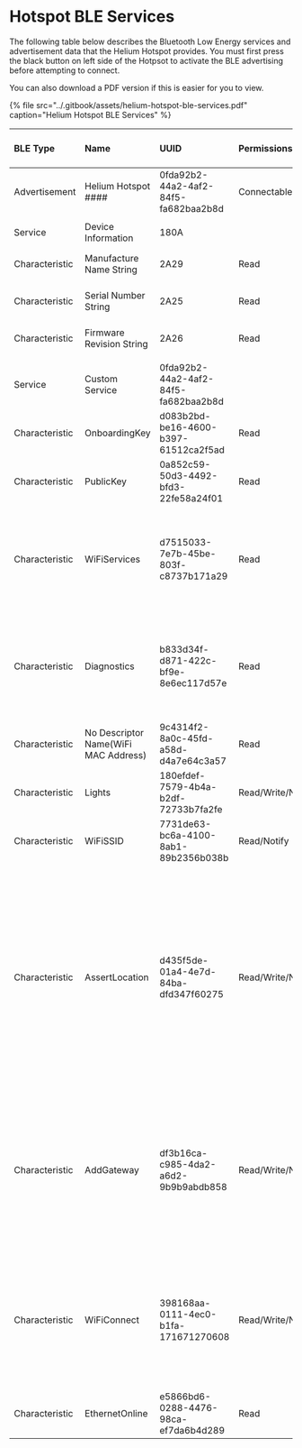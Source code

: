 # Hotspot BLE Services

The following table below describes the Bluetooth Low Energy services and advertisement data that the Helium Hotspot provides. You must first press the black button on left side of the Hotpsot to activate the BLE advertising before attempting to connect. 

You can also download a PDF version if this is easier for you to view.

{% file src="../.gitbook/assets/helium-hotspot-ble-services.pdf" caption="Helium Hotspot BLE Services" %}

<table>
  <thead>
    <tr>
      <th style="text-align:left"><b>BLE Type</b>
      </th>
      <th style="text-align:left"><b>Name</b>
      </th>
      <th style="text-align:left"><b>UUID</b>
      </th>
      <th style="text-align:left"><b>Permissions</b>
      </th>
      <th style="text-align:left"><b>Data Type</b>
      </th>
      <th style="text-align:left"><b>Protocol Buffers Definition</b>
      </th>
      <th style="text-align:left"><b>Max Data</b>
      </th>
      <th style="text-align:left"><b>Default Data</b>
      </th>
      <th style="text-align:left"><b>Description</b>
      </th>
      <th style="text-align:left"><b>Example Value</b>
      </th>
    </tr>
  </thead>
  <tbody>
    <tr>
      <td style="text-align:left">Advertisement</td>
      <td style="text-align:left">Helium Hotspot ####</td>
      <td style="text-align:left">0fda92b2-44a2-4af2-84f5-fa682baa2b8d</td>
      <td style="text-align:left">Connectable</td>
      <td style="text-align:left"></td>
      <td style="text-align:left"></td>
      <td style="text-align:left"></td>
      <td style="text-align:left"></td>
      <td style="text-align:left"></td>
      <td style="text-align:left"></td>
    </tr>
    <tr>
      <td style="text-align:left"></td>
      <td style="text-align:left"></td>
      <td style="text-align:left"></td>
      <td style="text-align:left"></td>
      <td style="text-align:left"></td>
      <td style="text-align:left"></td>
      <td style="text-align:left"></td>
      <td style="text-align:left"></td>
      <td style="text-align:left"></td>
      <td style="text-align:left"></td>
    </tr>
    <tr>
      <td style="text-align:left">Service</td>
      <td style="text-align:left">Device Information</td>
      <td style="text-align:left">180A</td>
      <td style="text-align:left"></td>
      <td style="text-align:left"></td>
      <td style="text-align:left"></td>
      <td style="text-align:left"></td>
      <td style="text-align:left"></td>
      <td style="text-align:left"></td>
      <td style="text-align:left"></td>
    </tr>
    <tr>
      <td style="text-align:left">Characteristic</td>
      <td style="text-align:left">Manufacture Name String</td>
      <td style="text-align:left">2A29</td>
      <td style="text-align:left">Read</td>
      <td style="text-align:left">binary -&gt; string</td>
      <td style="text-align:left"></td>
      <td style="text-align:left"></td>
      <td style="text-align:left">6 bytes</td>
      <td style="text-align:left"></td>
      <td style="text-align:left">&quot;Helium&quot;</td>
    </tr>
    <tr>
      <td style="text-align:left">Characteristic</td>
      <td style="text-align:left">Serial Number String</td>
      <td style="text-align:left">2A25</td>
      <td style="text-align:left">Read</td>
      <td style="text-align:left">binary -&gt; string</td>
      <td style="text-align:left"></td>
      <td style="text-align:left"></td>
      <td style="text-align:left">12 bytes</td>
      <td style="text-align:left"></td>
      <td style="text-align:left">&quot;6081F989E7BF&quot;</td>
    </tr>
    <tr>
      <td style="text-align:left">Characteristic</td>
      <td style="text-align:left">Firmware Revision String</td>
      <td style="text-align:left">2A26</td>
      <td style="text-align:left">Read</td>
      <td style="text-align:left">binary -&gt; string</td>
      <td style="text-align:left"></td>
      <td style="text-align:left"></td>
      <td style="text-align:left">12 bytes</td>
      <td style="text-align:left"></td>
      <td style="text-align:left">&quot;2020.02.18.1&quot;</td>
    </tr>
    <tr>
      <td style="text-align:left"></td>
      <td style="text-align:left"></td>
      <td style="text-align:left"></td>
      <td style="text-align:left"></td>
      <td style="text-align:left"></td>
      <td style="text-align:left"></td>
      <td style="text-align:left"></td>
      <td style="text-align:left"></td>
      <td style="text-align:left"></td>
      <td style="text-align:left"></td>
    </tr>
    <tr>
      <td style="text-align:left">Service</td>
      <td style="text-align:left">Custom Service</td>
      <td style="text-align:left">0fda92b2-44a2-4af2-84f5-fa682baa2b8d</td>
      <td style="text-align:left"></td>
      <td style="text-align:left"></td>
      <td style="text-align:left"></td>
      <td style="text-align:left"></td>
      <td style="text-align:left"></td>
      <td style="text-align:left"></td>
      <td style="text-align:left"></td>
    </tr>
    <tr>
      <td style="text-align:left">Characteristic</td>
      <td style="text-align:left">OnboardingKey</td>
      <td style="text-align:left">d083b2bd-be16-4600-b397-61512ca2f5ad</td>
      <td style="text-align:left">Read</td>
      <td style="text-align:left">binary -&gt; string</td>
      <td style="text-align:left"></td>
      <td style="text-align:left"></td>
      <td style="text-align:left">41 bytes</td>
      <td style="text-align:left"></td>
      <td style="text-align:left">&quot;11TqqVzycXK5k49bXbmcUcSne91krq7v3VSQCfDXr&quot;</td>
    </tr>
    <tr>
      <td style="text-align:left">Characteristic</td>
      <td style="text-align:left">PublicKey</td>
      <td style="text-align:left">0a852c59-50d3-4492-bfd3-22fe58a24f01</td>
      <td style="text-align:left">Read</td>
      <td style="text-align:left">binary -&gt; string</td>
      <td style="text-align:left"></td>
      <td style="text-align:left"></td>
      <td style="text-align:left">41 bytes</td>
      <td style="text-align:left"></td>
      <td style="text-align:left">&quot;117ei8D1Bk2kYqWNjSFuLgg3BrtTNSTi2tt14LRUFgt&quot;</td>
    </tr>
    <tr>
      <td style="text-align:left">Characteristic</td>
      <td style="text-align:left">WiFiServices</td>
      <td style="text-align:left">d7515033-7e7b-45be-803f-c8737b171a29</td>
      <td style="text-align:left">Read</td>
      <td style="text-align:left">binary -&gt; proto</td>
      <td style="text-align:left">
        <p>message wifi_services_v1 {</p>
        <p>repeated string services = 1;</p>
        <p>}</p>
      </td>
      <td style="text-align:left">512 bytes</td>
      <td style="text-align:left"></td>
      <td style="text-align:left"></td>
      <td style="text-align:left"></td>
    </tr>
    <tr>
      <td style="text-align:left">Characteristic</td>
      <td style="text-align:left">Diagnostics</td>
      <td style="text-align:left">b833d34f-d871-422c-bf9e-8e6ec117d57e</td>
      <td style="text-align:left">Read</td>
      <td style="text-align:left">binary -&gt; proto</td>
      <td style="text-align:left">
        <p>message diagnostics_v1</p>
        <p>{ mapdiagnostics = 1;</p>
        <p>}</p>
      </td>
      <td style="text-align:left"></td>
      <td style="text-align:left"></td>
      <td style="text-align:left"></td>
      <td style="text-align:left"></td>
    </tr>
    <tr>
      <td style="text-align:left">Characteristic</td>
      <td style="text-align:left">No Descriptor Name(WiFi MAC Address)</td>
      <td style="text-align:left">9c4314f2-8a0c-45fd-a58d-d4a7e64c3a57</td>
      <td style="text-align:left">Read</td>
      <td style="text-align:left">binary -&gt; string</td>
      <td style="text-align:left"></td>
      <td style="text-align:left"></td>
      <td style="text-align:left">12 bytes</td>
      <td style="text-align:left"></td>
      <td style="text-align:left">&quot;6081F989E7BF&quot;</td>
    </tr>
    <tr>
      <td style="text-align:left">Characteristic</td>
      <td style="text-align:left">Lights</td>
      <td style="text-align:left">180efdef-7579-4b4a-b2df-72733b7fa2fe</td>
      <td style="text-align:left">Read/Write/Notify</td>
      <td style="text-align:left">binary -&gt; string</td>
      <td style="text-align:left"></td>
      <td style="text-align:left"></td>
      <td style="text-align:left">2 bytes</td>
      <td style="text-align:left"></td>
      <td style="text-align:left">&quot;on&quot;</td>
    </tr>
    <tr>
      <td style="text-align:left">Characteristic</td>
      <td style="text-align:left">WiFiSSID</td>
      <td style="text-align:left">7731de63-bc6a-4100-8ab1-89b2356b038b</td>
      <td style="text-align:left">Read/Notify</td>
      <td style="text-align:left">binary -&gt; string</td>
      <td style="text-align:left"></td>
      <td style="text-align:left"></td>
      <td style="text-align:left"></td>
      <td style="text-align:left"></td>
      <td style="text-align:left">&quot;&quot;</td>
    </tr>
    <tr>
      <td style="text-align:left">Characteristic</td>
      <td style="text-align:left">AssertLocation</td>
      <td style="text-align:left">d435f5de-01a4-4e7d-84ba-dfd347f60275</td>
      <td style="text-align:left">Read/Write/Notify</td>
      <td style="text-align:left">binary -&gt; proto</td>
      <td style="text-align:left">
        <p>message assert_loc_v1</p>
        <p>{</p>
        <p>float lat = 1; float lon = 2; string owner = 3;</p>
        <p>uint64 nonce = 4;</p>
        <p>uint64 fee = 5; uint64 amount = 6;</p>
        <p>string payer = 7; }</p>
      </td>
      <td style="text-align:left"></td>
      <td style="text-align:left">12 bytes</td>
      <td style="text-align:left"></td>
      <td style="text-align:left">&quot;init&quot;</td>
    </tr>
    <tr>
      <td style="text-align:left">Characteristic</td>
      <td style="text-align:left">AddGateway</td>
      <td style="text-align:left">df3b16ca-c985-4da2-a6d2-9b9b9abdb858</td>
      <td style="text-align:left">Read/Write/Notify</td>
      <td style="text-align:left">binary -&gt; proto</td>
      <td style="text-align:left">
        <p>message add_gateway_v1 {</p>
        <p>string owner = 1;</p>
        <p>uint64 amount = 2;</p>
        <p>uint64 fee = 3; string payer = 4; }</p>
      </td>
      <td style="text-align:left"></td>
      <td style="text-align:left"></td>
      <td style="text-align:left"></td>
      <td style="text-align:left">&quot;init&quot;</td>
    </tr>
    <tr>
      <td style="text-align:left">Characteristic</td>
      <td style="text-align:left">WiFiConnect</td>
      <td style="text-align:left">398168aa-0111-4ec0-b1fa-171671270608</td>
      <td style="text-align:left">Read/Write/Notify</td>
      <td style="text-align:left">binary -&gt; proto</td>
      <td style="text-align:left">
        <p>message wifi_connect_v1 {</p>
        <p>string service = 1;</p>
        <p>string password = 2;</p>
        <p>}</p>
      </td>
      <td style="text-align:left"></td>
      <td style="text-align:left"></td>
      <td style="text-align:left"></td>
      <td style="text-align:left">&quot;init&quot;</td>
    </tr>
    <tr>
      <td style="text-align:left">Characteristic</td>
      <td style="text-align:left">EthernetOnline</td>
      <td style="text-align:left">e5866bd6-0288-4476-98ca-ef7da6b4d289</td>
      <td style="text-align:left">Read</td>
      <td style="text-align:left">binary -&gt; string</td>
      <td style="text-align:left"></td>
      <td style="text-align:left"></td>
      <td style="text-align:left"></td>
      <td style="text-align:left"></td>
      <td style="text-align:left">&quot;true&quot; or &quot;false&quot;</td>
    </tr>
  </tbody>
</table>